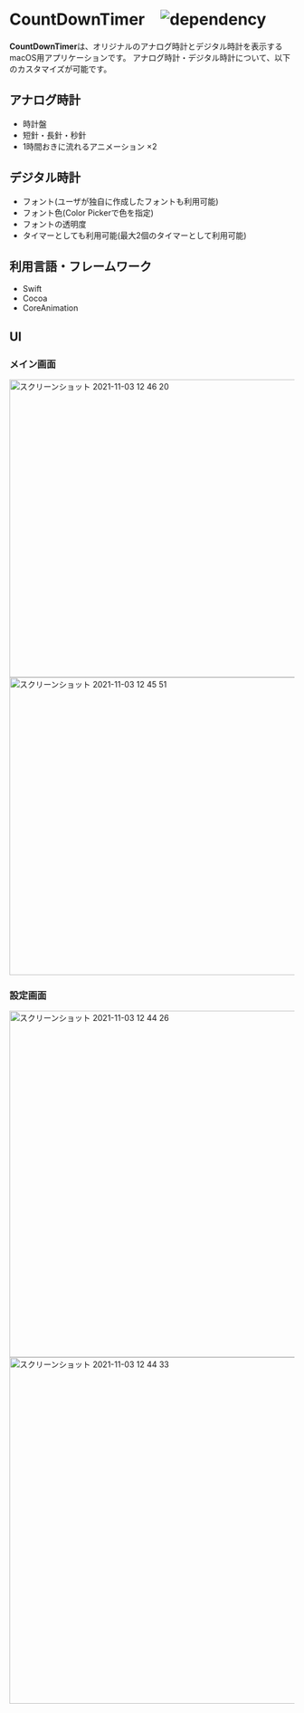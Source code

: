 # CountDownTimer　![dependency](https://img.shields.io/badge/KeyboardShortcuts-1.0.0-brightgreen)
**CountDownTimer**は、オリジナルのアナログ時計とデジタル時計を表示するmacOS用アプリケーションです。
アナログ時計・デジタル時計について、以下のカスタマイズが可能です。

## アナログ時計

- 時計盤
- 短針・長針・秒針
- 1時間おきに流れるアニメーション ×2

## デジタル時計

- フォント(ユーザが独自に作成したフォントも利用可能)
- フォント色(Color Pickerで色を指定)
- フォントの透明度
- タイマーとしても利用可能(最大2個のタイマーとして利用可能)

## 利用言語・フレームワーク

- Swift
- Cocoa
- CoreAnimation

## UI

### メイン画面

<img width="526" alt="スクリーンショット 2021-11-03 12 46 20" src="https://user-images.githubusercontent.com/68260279/140007483-1de253ef-6739-46eb-8fad-48368b29e058.png">
<img width="526" alt="スクリーンショット 2021-11-03 12 45 51" src="https://user-images.githubusercontent.com/68260279/140007460-dfc28b95-a4d5-4d4c-9800-97bb27425d6b.png">


### 設定画面 

<img width="612" alt="スクリーンショット 2021-11-03 12 44 26" src="https://user-images.githubusercontent.com/68260279/140007420-534af960-1e2d-4b76-a75d-2c93a5eeb65c.png">
<img width="612" alt="スクリーンショット 2021-11-03 12 44 33" src="https://user-images.githubusercontent.com/68260279/140007428-b531ced0-70cd-444b-b082-0b128fd70755.png">
